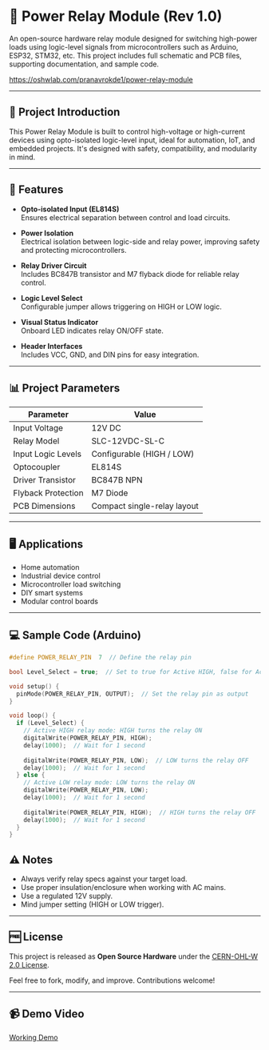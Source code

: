 
# 🔌 Power Relay Module (Rev 1.0)

An open-source hardware relay module designed for switching high-power loads using logic-level signals from microcontrollers such as Arduino, ESP32, STM32, etc. This project includes full schematic and PCB files, supporting documentation, and sample code.

https://oshwlab.com/pranavrokde1/power-relay-module

---

## 🎯 Project Introduction

This Power Relay Module is built to control high-voltage or high-current devices using opto-isolated logic-level input, ideal for automation, IoT, and embedded projects. It's designed with safety, compatibility, and modularity in mind.

---

## 🧠 Features

- **Opto-isolated Input (EL814S)**  
  Ensures electrical separation between control and load circuits.

- **Power Isolation**  
  Electrical isolation between logic-side and relay power, improving safety and protecting microcontrollers.

- **Relay Driver Circuit**  
  Includes BC847B transistor and M7 flyback diode for reliable relay control.

- **Logic Level Select**  
  Configurable jumper allows triggering on HIGH or LOW logic.

- **Visual Status Indicator**  
  Onboard LED indicates relay ON/OFF state.

- **Header Interfaces**  
  Includes VCC, GND, and DIN pins for easy integration.

---

## 📊 Project Parameters

| Parameter           | Value                         |
|---------------------|-------------------------------|
| Input Voltage       | 12V DC                        |
| Relay Model         | SLC-12VDC-SL-C                |
| Input Logic Levels  | Configurable (HIGH / LOW)     |
| Optocoupler         | EL814S                        |
| Driver Transistor   | BC847B NPN                    |
| Flyback Protection  | M7 Diode                      |
| PCB Dimensions      | Compact single-relay layout   |

---

## 🖥️ Applications

- Home automation
- Industrial device control
- Microcontroller load switching
- DIY smart systems
- Modular control boards

---

## 💻 Sample Code (Arduino)

```cpp
#define POWER_RELAY_PIN  7  // Define the relay pin

bool Level_Select = true;  // Set to true for Active HIGH, false for Active LOW

void setup() {
  pinMode(POWER_RELAY_PIN, OUTPUT);  // Set the relay pin as output
}

void loop() {
  if (Level_Select) {
    // Active HIGH relay mode: HIGH turns the relay ON
    digitalWrite(POWER_RELAY_PIN, HIGH);  
    delay(1000);  // Wait for 1 second
  
    digitalWrite(POWER_RELAY_PIN, LOW);  // LOW turns the relay OFF
    delay(1000);  // Wait for 1 second
  } else {
    // Active LOW relay mode: LOW turns the relay ON
    digitalWrite(POWER_RELAY_PIN, LOW);  
    delay(1000);  // Wait for 1 second
  
    digitalWrite(POWER_RELAY_PIN, HIGH);  // HIGH turns the relay OFF
    delay(1000);  // Wait for 1 second
  }
}

```
## ⚠️ Notes

- Always verify relay specs against your target load.
- Use proper insulation/enclosure when working with AC mains.
- Use a regulated 12V supply.
- Mind jumper setting (HIGH or LOW trigger).

---

## 🆓 License

This project is released as **Open Source Hardware** under the [CERN-OHL-W 2.0 License](https://ohwr.org/project/cernohl/wikis/home).

Feel free to fork, modify, and improve. Contributions welcome!

---

## 📹 Demo Video

 [Working Demo](https://youtube.com/shorts/o_pNGwB6f3k)
